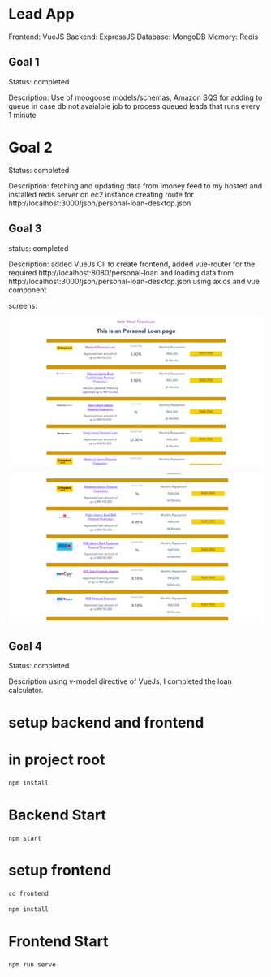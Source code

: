 # Lead App
Frontend: VueJS
Backend: ExpressJS
Database: MongoDB
Memory: Redis


## Goal 1

Status: completed

Description:
Use of moogoose models/schemas,
Amazon SQS for adding to queue in case db not avaialble
job to process queued leads that runs every 1 minute

# Goal 2

Status: completed

Description:
fetching and updating data from imoney feed to my hosted and installed redis server on ec2 instance
creating route for http://localhost:3000/json/personal-loan-desktop.json


## Goal 3

status: completed

Description: added VueJs Cli to create frontend, added vue-router for the required
http://localhost:8080/personal-loan
and loading data from http://localhost:3000/json/personal-loan-desktop.json using axios and vue component

screens:

![picture](screen_goal_3_a.png)

![picture](screen_goal_3_b.png)


## Goal 4
Status: completed

Description using v-model directive of VueJs, I completed the loan calculator.


# setup backend and frontend
# in project root
  <code>npm install </code>


# Backend Start
  <code>npm start</code>

# setup frontend
 <code>cd frontend</code>

 <code>npm install</code>

# Frontend Start
  <code>npm run serve</code>